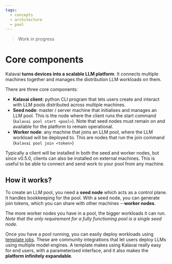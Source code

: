 ```yaml
---
tags:
  - concepts
  - architecture
  - pool
---
```


> Work in progress

# Core components

Kalavai **turns devices into a scalable LLM platform**. It connects multiple machines together and manages the distribution LLM workloads on them.

There are three core components:

- **Kalavai client**: python CLI program that lets users create and interact with LLM pools distributed across multiple machines.
- **Seed node**: master / server machine that initialises and manages an LLM pool. This is the node where the client runs the start command (`kalavai pool start <pool>`). Note that seed nodes must remain on and available for the platform to remain operational.
- **Worker node**: any machine that joins an LLM pool, where the LLM workload will be deployed to. This are nodes that run the join command (`kalavai pool join <token>`)

Typically a client will be installed in both the seed and worker nodes, but since v0.5.0, clients can also be installed on external machines. This is useful to be able to connect and send work to your pool from any machine.


## How it works?

To create an LLM pool, you need a **seed node** which acts as a control plane. It handles bookkeeping for the pool. With a seed node, you can generate join tokens, which you can share with other machines --**worker nodes**.

The more worker nodes you have in a pool, the bigger workloads it can run. _Note that the only requirement for a fully functioning pool is a single seed node._

Once you have a pool running, you can easily deploy workloads using [template jobs](templates.md). These are community integrations that let users deploy LLMs using multiple model engines. A template makes using Kalavai really easy for end users, with a parameterised interface, and it also makes the **platform infinitely expandable**.